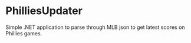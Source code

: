 # PhilliesUpdater
Simple .NET application to parse through MLB json to get latest scores on Phillies games.
